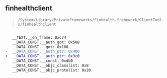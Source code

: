 ## finhealthclient

> `/System/Library/PrivateFrameworks/FinHealth.framework/ClientTools/finhealthclient`

```diff

   __TEXT.__eh_frame: 0xc74
   __DATA_CONST.__auth_got: 0x508
   __DATA_CONST.__got: 0x188
-  __DATA_CONST.__auth_ptr: 0x400
+  __DATA_CONST.__auth_ptr: 0x3c0
   __DATA_CONST.__const: 0xdb0
   __DATA_CONST.__objc_classlist: 0x8
   __DATA_CONST.__objc_protolist: 0x20

```
